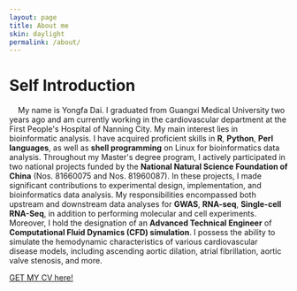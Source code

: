 ```yaml
---
layout: page
title: About me
skin: daylight
permalink: /about/
---
```

# Self Introduction
&nbsp; &nbsp; My name is Yongfa Dai. I graduated from Guangxi Medical University two years ago and am currently working in the cardiovascular department at the First People's Hospital of Nanning City. My main interest lies in bioinformatic analysis. I have acquired proficient skills in **R**, **Python**, **Perl languages**, as well as **shell programming** on Linux for bioinformatics data analysis. Throughout my Master's degree program, I actively participated in two national projects funded by the **National Natural Science Foundation of China** (Nos. 81660075 and Nos. 81960087). In these projects, I made significant contributions to experimental design, implementation, and bioinformatics data analysis. My responsibilities encompassed both upstream and downstream data analyses for **GWAS**, **RNA-seq**, **Single-cell RNA-Seq**, in addition to performing molecular and cell experiments. Moreover, I hold the designation of an **Advanced Technical Engineer** of **Computational Fluid Dynamics (CFD) simulation**. I possess the ability to simulate the hemodynamic characteristics of various cardiovascular disease models, including ascending aortic dilation, atrial fibrillation, aortic valve stenosis, and more.

[GET MY CV here!](/assets/css/CV.pdf)

